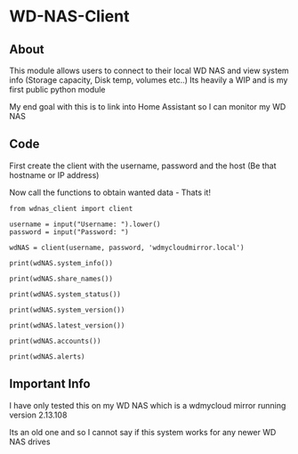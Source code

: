 # WD-NAS-Client

## About
This module allows users to connect to their local WD NAS and view system info (Storage capacity, Disk temp, volumes etc..)
Its heavily a WIP and is my first public python module

My end goal with this is to link into Home Assistant so I can monitor my WD NAS

## Code

First create the client with the username, password and the host (Be that hostname or IP address)

Now call the functions to obtain wanted data - Thats it!

```
from wdnas_client import client

username = input("Username: ").lower()
password = input("Password: ")

wdNAS = client(username, password, 'wdmycloudmirror.local')

print(wdNAS.system_info())

print(wdNAS.share_names())

print(wdNAS.system_status())

print(wdNAS.system_version())

print(wdNAS.latest_version())

print(wdNAS.accounts())

print(wdNAS.alerts)
```

## Important Info

I have only tested this on my WD NAS which is a wdmycloud mirror running version 2.13.108

Its an old one and so I cannot say if this system works for any newer WD NAS drives
